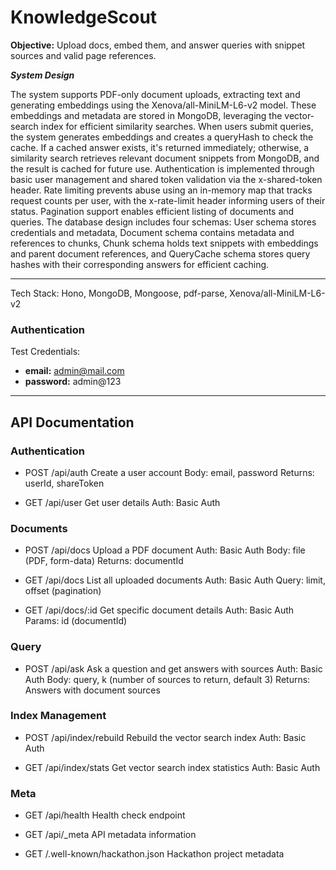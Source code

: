 # **KnowledgeScout**

**Objective:** Upload docs, embed them, and answer queries with snippet sources and valid page references.

**_System Design_**

The system supports PDF-only document uploads, extracting text and generating embeddings using the Xenova/all-MiniLM-L6-v2 model. These embeddings and metadata are stored in MongoDB, leveraging the vector-search index for efficient similarity searches. When users submit queries, the system generates embeddings and creates a queryHash to check the cache. If a cached answer exists, it's returned immediately; otherwise, a similarity search retrieves relevant document snippets from MongoDB, and the result is cached for future use. Authentication is implemented through basic user management and shared token validation via the x-shared-token header. Rate limiting prevents abuse using an in-memory map that tracks request counts per user, with the x-rate-limit header informing users of their status. Pagination support enables efficient listing of documents and queries. The database design includes four schemas: User schema stores credentials and metadata, Document schema contains metadata and references to chunks, Chunk schema holds text snippets with embeddings and parent document references, and QueryCache schema stores query hashes with their corresponding answers for efficient caching.

---

Tech Stack: Hono, MongoDB, Mongoose, pdf-parse, Xenova/all-MiniLM-L6-v2

### Authentication

Test Credentials:

- **email:** admin@mail.com
- **password:** admin@123

---

## API Documentation

### Authentication

- POST /api/auth
  Create a user account
  Body: email, password
  Returns: userId, shareToken

- GET /api/user
  Get user details
  Auth: Basic Auth

### Documents

- POST /api/docs
  Upload a PDF document
  Auth: Basic Auth
  Body: file (PDF, form-data)
  Returns: documentId

- GET /api/docs
  List all uploaded documents
  Auth: Basic Auth
  Query: limit, offset (pagination)

- GET /api/docs/:id
  Get specific document details
  Auth: Basic Auth
  Params: id (documentId)

### Query

- POST /api/ask
  Ask a question and get answers with sources
  Auth: Basic Auth
  Body: query, k (number of sources to return, default 3)
  Returns: Answers with document sources

### Index Management

- POST /api/index/rebuild
  Rebuild the vector search index
  Auth: Basic Auth

- GET /api/index/stats
  Get vector search index statistics
  Auth: Basic Auth

### Meta

- GET /api/health
  Health check endpoint

- GET /api/\_meta
  API metadata information

- GET /.well-known/hackathon.json
  Hackathon project metadata
